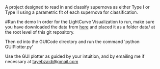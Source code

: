 A project designed to read in and classify supernova as either Type I or Type II using a parametric fit of each supernova for classification.

#Run the demo
In order for the LightCurve Visualization to run, make sure you have downloaded the data from [here](https://www.dropbox.com/sh/4i583hxuse8xo6m/AABDQTfsaEE4yVCKnY6aVqLsa?dl=0) and placed it as a folder data/ at the root level of this git repository.  

Then cd into the GUICode directory and run the command 'python GUIPlotter.py'

Use the GUI plotter as guided by your intuition, and by emailing me if necessary at tayebzaidi@gmail.com
